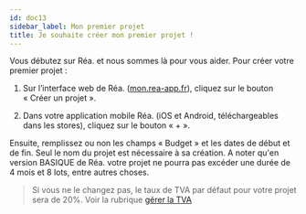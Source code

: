 ```yaml
---
id: doc13
sidebar_label: Mon premier projet
title: Je souhaite créer mon premier projet !
---
```



Vous débutez sur Réa. et nous sommes là pour vous aider. Pour créer votre premier projet&nbsp;:

1. Sur l’interface web de Réa. ([mon.rea-app.fr](https://mon.rea-app.fr)), cliquez sur le bouton «&nbsp;Créer un projet&nbsp;».

2. Dans votre application mobile Réa. (iOS et Android, téléchargeables dans les stores), cliquez sur le bouton «&nbsp;+&nbsp;».

Ensuite, remplissez ou non les champs «&nbsp;Budget&nbsp;» et les dates de début et de fin. Seul le nom du projet est nécessaire à sa création. A noter qu'en version BASIQUE de Réa. votre projet ne pourra pas excéder une durée de 4 mois et 8 lots, entre autres choses.

> Si vous ne le changez pas, le taux de TVA par défaut pour votre projet sera de 20%. Voir la rubrique [gérer la TVA](doc14.md)